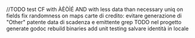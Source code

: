 //TODO test CF with ÀÈÒÌÉ AND with less data than necessary
uniq on fields
fix randomness on maps
carte di credito: evitare generazione di "Other"
patente data di scadenza e emittente
grep TODO nel progetto
generate godoc
rebuild binaries
add unit testing
salvare identità in locale
